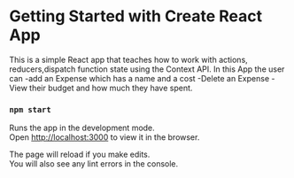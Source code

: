 # Getting Started with Create React App
This is a simple React app that teaches how to work with actions, reducers,dispatch function state using the Context API.
In this App the user can
-add an Expense which has a name and a cost
-Delete an Expense
-View their budget and how much they have spent.

 


### `npm start`

Runs the app in the development mode.\
Open [http://localhost:3000](http://localhost:3000) to view it in the browser.

The page will reload if you make edits.\
You will also see any lint errors in the console.

